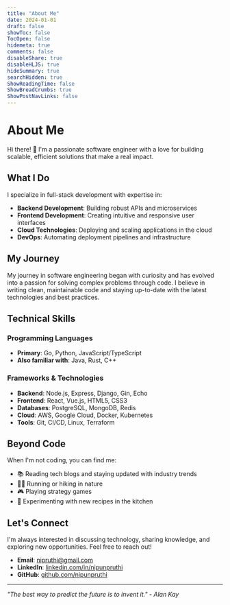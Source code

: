 ```yaml
---
title: "About Me"
date: 2024-01-01
draft: false
showToc: false
TocOpen: false
hidemeta: true
comments: false
disableShare: true
disableHLJS: true
hideSummary: true
searchHidden: true
ShowReadingTime: false
ShowBreadCrumbs: true
ShowPostNavLinks: false
---
```


# About Me

Hi there! 👋 I'm a passionate software engineer with a love for building scalable, efficient solutions that make a real impact.

## What I Do

I specialize in full-stack development with expertise in:

- **Backend Development**: Building robust APIs and microservices
- **Frontend Development**: Creating intuitive and responsive user interfaces
- **Cloud Technologies**: Deploying and scaling applications in the cloud
- **DevOps**: Automating deployment pipelines and infrastructure

## My Journey

My journey in software engineering began with curiosity and has evolved into a passion for solving complex problems through code. I believe in writing clean, maintainable code and staying up-to-date with the latest technologies and best practices.

## Technical Skills

### Programming Languages
- **Primary**: Go, Python, JavaScript/TypeScript
- **Also familiar with**: Java, Rust, C++

### Frameworks & Technologies
- **Backend**: Node.js, Express, Django, Gin, Echo
- **Frontend**: React, Vue.js, HTML5, CSS3
- **Databases**: PostgreSQL, MongoDB, Redis
- **Cloud**: AWS, Google Cloud, Docker, Kubernetes
- **Tools**: Git, CI/CD, Linux, Terraform

## Beyond Code

When I'm not coding, you can find me:

- 📚 Reading tech blogs and staying updated with industry trends
- 🏃‍♂️ Running or hiking in nature
- 🎮 Playing strategy games
- 🍳 Experimenting with new recipes in the kitchen

## Let's Connect

I'm always interested in discussing technology, sharing knowledge, and exploring new opportunities. Feel free to reach out!

- **Email**: [nipruthi@gmail.com](mailto:nipruthi@gmail.com)
- **LinkedIn**: [linkedin.com/in/nipunpruthi](https://linkedin.com/in/nipunpruthi)
- **GitHub**: [github.com/nipunpruthi](https://github.com/nipunpruthi)

---

*"The best way to predict the future is to invent it." - Alan Kay*
